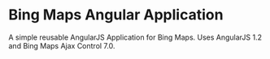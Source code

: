 Bing Maps Angular Application
================================

A simple reusable AngularJS Application for Bing Maps.  Uses AngularJS 1.2 and Bing Maps Ajax Control 7.0.
